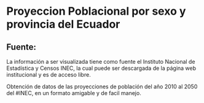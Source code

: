 # Proyeccion Poblacional por sexo y provincia del Ecuador

## Fuente:
La información a ser visualizada tiene como fuente el Instituto Nacional de Estadística y Censos INEC, la cual puede ser descargada de la página web institucional y es de acceso libre.


Obtención de datos de las proyecciones de población del año 2010 al 2050 del #INEC, en un formato amigable y de facil manejo.

